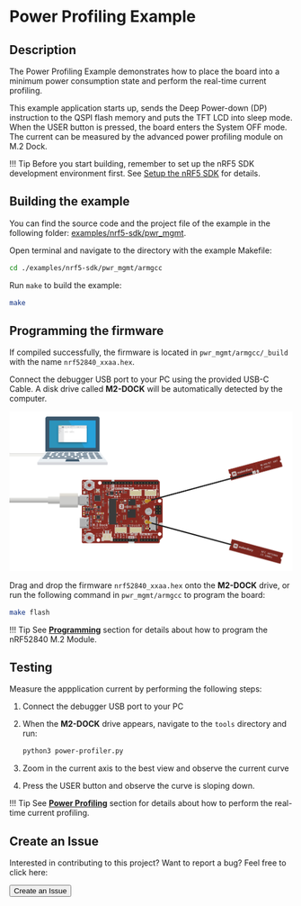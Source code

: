 # Power Profiling Example

## Description

The Power Profiling Example demonstrates how to place the board into a minimum power consumption state and perform the real-time current profiling.

This example application starts up, sends the Deep Power-down (DP) instruction to the QSPI flash memory and puts the TFT LCD into sleep mode. When the USER button is pressed, the board enters the System OFF mode. The current can be measured by the advanced power profiling module on M.2 Dock.

!!! Tip
	Before you start building, remember to set up the nRF5 SDK development environment first. See [Setup the nRF5 SDK](../setup.md) for details.


## Building the example

You can find the source code and the project file of the example in the following folder: [examples/nrf5-sdk/pwr_mgmt](https://github.com/makerdiary/nrf52840-m2-devkit/tree/master/examples/nrf5-sdk/pwr_mgmt).

Open terminal and navigate to the directory with the example Makefile:

``` sh
cd ./examples/nrf5-sdk/pwr_mgmt/armgcc
```

Run `make` to build the example:

``` sh
make
```

## Programming the firmware

If compiled successfully, the firmware is located in `pwr_mgmt/armgcc/_build` with the name `nrf52840_xxaa.hex`.

Connect the debugger USB port to your PC using the provided USB-C Cable. A disk drive called **M2-DOCK** will be automatically detected by the computer.

![](../assets/images/programming-firmware.png)

Drag and drop the firmware `nrf52840_xxaa.hex` onto the **M2-DOCK** drive, or run the following command in `pwr_mgmt/armgcc` to program the board:

``` sh
make flash
```

!!! Tip
	See **[Programming](../../programming.md)** section for details about how to program the nRF52840 M.2 Module.

## Testing

Measure the appplication current by performing the following steps:

1. Connect the debugger USB port to your PC

2. When the **M2-DOCK** drive appears, navigate to the `tools` directory and run:

	``` sh
	python3 power-profiler.py
	```

3. Zoom in the current axis to the best view and observe the current curve

4. Press the USER button and observe the curve is sloping down.

!!! Tip
	See **[Power Profiling](../../power-profiling.md)** section for details about how to perform the real-time current profiling.

## Create an Issue

Interested in contributing to this project? Want to report a bug? Feel free to click here:

<a href="https://github.com/makerdiary/nrf52840-m2-devkit/issues/new?title=nRF5%20SDK-Power%20Profiling:%20%3Ctitle%3E"><button data-md-color-primary="red-bud"><i class="fa fa-github"></i> Create an Issue</button></a>